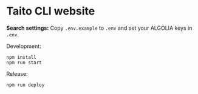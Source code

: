 # Taito CLI website

**Search settings:** Copy `.env.example` to `.env` and set your ALGOLIA keys in `.env`.

Development:

```
npm install
npm run start
```

Release:

```
npm run deploy
```
